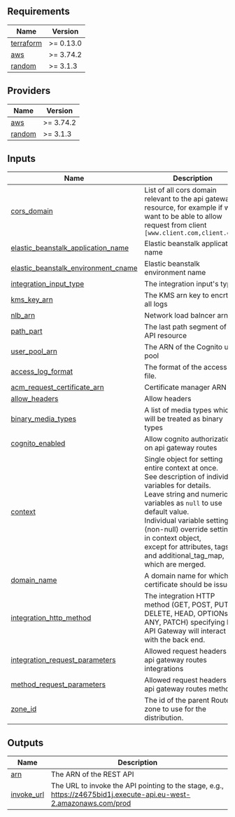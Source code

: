 <!-- BEGIN_TF_DOCS -->
## Requirements

| Name | Version |
|------|---------|
| <a name="requirement_terraform"></a> [terraform](#requirement\_terraform) | >= 0.13.0 |
| <a name="requirement_aws"></a> [aws](#requirement\_aws) | >= 3.74.2 |
| <a name="requirement_random"></a> [random](#requirement\_random) | >= 3.1.3 |

## Providers

| Name | Version |
|------|---------|
| <a name="provider_aws"></a> [aws](#provider\_aws) | >= 3.74.2 |
| <a name="provider_random"></a> [random](#provider\_random) | >= 3.1.3 |

## Inputs

| Name | Description | Type | Required |
|------|-------------|------|:--------:|
| <a name="input_cors_domain"></a> [cors\_domain](#input\_cors\_domain) | List of all cors domain relevant to the api gateway resource, for example if we want to be able to allow request from client `[www.client.com,client.com]` | `list(string)` | yes |
| <a name="input_elastic_beanstalk_application_name"></a> [elastic\_beanstalk\_application\_name](#input\_elastic\_beanstalk\_application\_name) | Elastic beanstalk application name | `string` | yes |
| <a name="input_elastic_beanstalk_environment_cname"></a> [elastic\_beanstalk\_environment\_cname](#input\_elastic\_beanstalk\_environment\_cname) | Elastic beanstalk environment name | `string` | yes |
| <a name="input_integration_input_type"></a> [integration\_input\_type](#input\_integration\_input\_type) | The integration input's type. | `string` | yes |
| <a name="input_kms_key_arn"></a> [kms\_key\_arn](#input\_kms\_key\_arn) | The KMS arn key to encrtypt all logs | `string` | yes |
| <a name="input_nlb_arn"></a> [nlb\_arn](#input\_nlb\_arn) | Network load balncer arn | `string` | yes |
| <a name="input_path_part"></a> [path\_part](#input\_path\_part) | The last path segment of this API resource | `string` | yes |
| <a name="input_user_pool_arn"></a> [user\_pool\_arn](#input\_user\_pool\_arn) | The ARN of the Cognito user pool | `string` | yes |
| <a name="input_access_log_format"></a> [access\_log\_format](#input\_access\_log\_format) | The format of the access log file. | `string` | no |
| <a name="input_acm_request_certificate_arn"></a> [acm\_request\_certificate\_arn](#input\_acm\_request\_certificate\_arn) | Certificate manager ARN | `string` | no |
| <a name="input_allow_headers"></a> [allow\_headers](#input\_allow\_headers) | Allow headers | `list(string)` | no |
| <a name="input_binary_media_types"></a> [binary\_media\_types](#input\_binary\_media\_types) | A list of media types which will be treated as binary types | `list(string)` | no |
| <a name="input_cognito_enabled"></a> [cognito\_enabled](#input\_cognito\_enabled) | Allow cognito authorization on api gateway routes | `bool` | no |
| <a name="input_context"></a> [context](#input\_context) | Single object for setting entire context at once.<br>See description of individual variables for details.<br>Leave string and numeric variables as `null` to use default value.<br>Individual variable settings (non-null) override settings in context object,<br>except for attributes, tags, and additional\_tag\_map, which are merged. | `any` | no |
| <a name="input_domain_name"></a> [domain\_name](#input\_domain\_name) | A domain name for which the certificate should be issued | `string` | no |
| <a name="input_integration_http_method"></a> [integration\_http\_method](#input\_integration\_http\_method) | The integration HTTP method (GET, POST, PUT, DELETE, HEAD, OPTIONs, ANY, PATCH) specifying how API Gateway will interact with the back end. | `string` | no |
| <a name="input_integration_request_parameters"></a> [integration\_request\_parameters](#input\_integration\_request\_parameters) | Allowed request headers on api gateway routes integrations | `map(string)` | no |
| <a name="input_method_request_parameters"></a> [method\_request\_parameters](#input\_method\_request\_parameters) | Allowed request headers on api gateway routes methods | `map(bool)` | no |
| <a name="input_zone_id"></a> [zone\_id](#input\_zone\_id) | The id of the parent Route53 zone to use for the distribution. | `string` | no |

## Outputs

| Name | Description |
|------|-------------|
| <a name="output_arn"></a> [arn](#output\_arn) | The ARN of the REST API |
| <a name="output_invoke_url"></a> [invoke\_url](#output\_invoke\_url) | The URL to invoke the API pointing to the stage, e.g., https://z4675bid1j.execute-api.eu-west-2.amazonaws.com/prod |
<!-- END_TF_DOCS -->